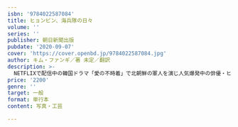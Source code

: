 ```yaml
---
isbn: '9784022587084'
title: ヒョンビン、海兵隊の日々
volume: ''
series: ''
publisher: 朝日新聞出版
pubdate: '2020-09-07'
cover: 'https://cover.openbd.jp/9784022587084.jpg'
author: キム・ファンギ／著 未定／翻訳
description: >-
  NETFLIXで配信中の韓国ドラマ「愛の不時着」で北朝鮮の軍人を演じ人気爆発中の俳優・ヒョンビンが、自ら志願して入隊した海兵隊での日々に密着したドキュメンタリー写真集。『ヒョンビン、限界に挑む。――海兵隊入隊ドキュメンタリーBOOK』（2014年）の新訳での復刊。カバーの裏面はポスターにもなるリバーシブルカバー。
price: '2200'
genre: ''
target: 一般
format: 単行本
content: 写真・工芸

---
```

